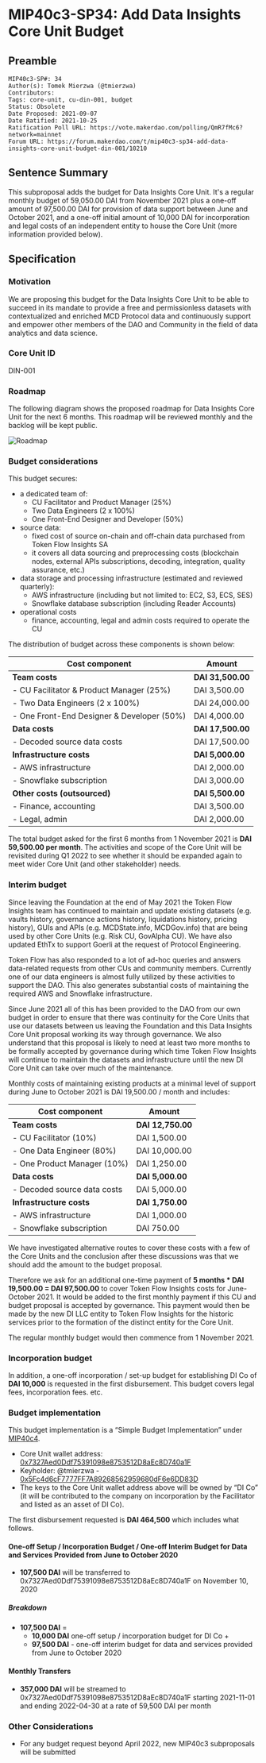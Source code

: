 # MIP40c3-SP34: Add Data Insights Core Unit Budget

## Preamble

```
MIP40c3-SP#: 34
Author(s): Tomek Mierzwa (@tmierzwa)
Contributors:
Tags: core-unit, cu-din-001, budget
Status: Obsolete
Date Proposed: 2021-09-07
Date Ratified: 2021-10-25
Ratification Poll URL: https://vote.makerdao.com/polling/QmR7fMc6?network=mainnet
Forum URL: https://forum.makerdao.com/t/mip40c3-sp34-add-data-insights-core-unit-budget-din-001/10210
```

## Sentence Summary

This subproposal adds the budget for Data Insights Core Unit. It's a regular monthly budget of 59,050.00 DAI from November 2021 plus a one-off amount of 97,500.00 DAI for provision of data support between June and October 2021, and a one-off initial amount of 10,000 DAI for incorporation and legal costs of an independent entity to house the Core Unit (more information provided below).

## Specification

### Motivation

We are proposing this budget for the Data Insights Core Unit to be able to succeed in its mandate to provide a free and permissionless datasets with contextualized and enriched MCD Protocol data and continuously support and empower other members of the DAO and Community in the field of data analytics and data science.

### Core Unit ID

DIN-001

### Roadmap

The following diagram shows the proposed roadmap for Data Insights Core Unit for the next 6 months. This roadmap will be reviewed monthly and the backlog will be kept public.

![Roadmap](https://github.com/makerdao/mips/blob/master/MIP40/MIP40c3-Subproposals/supporting_materials/MIP40c3-SP34/roadmap.png)

### Budget considerations

This budget secures:

* a dedicated team of:
  * CU Facilitator and Product Manager (25%)
  * Two Data Engineers (2 x 100%)
  * One Front-End Designer and Developer (50%)
* source data:
  * fixed cost of source on-chain and off-chain data purchased from Token Flow Insights SA
  * it covers all data sourcing and preprocessing costs (blockchain nodes, external APIs subscriptions, decoding, integration, quality assurance, etc.)
* data storage and processing infrastructure (estimated and reviewed quarterly):
  * AWS infrastructure (including but not limited to: EC2, S3, ECS, SES)
  * Snowflake database subscription (including Reader Accounts)
* operational costs
  * finance, accounting, legal and admin costs required to operate the CU

The distribution of budget across these components is shown below:

|Cost component|Amount|
| --- | --- |
|**Team costs**|**DAI 31,500.00**|
|- CU Facilitator & Product Manager (25%)|DAI 3,500.00|
|- Two Data Engineers (2 x 100%)|DAI 24,000.00|
|- One Front-End Designer & Developer (50%)|DAI 4,000.00|
|**Data costs**|**DAI 17,500.00**|
|- Decoded source data costs|DAI 17,500.00|
|**Infrastructure costs**|**DAI 5,000.00**|
|- AWS infrastructure|DAI 2,000.00|
|- Snowflake subscription|DAI 3,000.00|
|**Other costs (outsourced)**|**DAI 5,500.00**|
|- Finance, accounting|DAI 3,500.00|
|- Legal, admin|DAI 2,000.00|

The total budget asked for the first 6 months from 1 November 2021 is **DAI 59,500.00 per month**.
The activities and scope of the Core Unit will be revisited during Q1 2022 to see whether it should be expanded again to meet wider Core Unit (and other stakeholder) needs.

### Interim budget

Since leaving the Foundation at the end of May 2021 the Token Flow Insights team has continued to maintain and update existing datasets (e.g. vaults history, governance actions history, liquidations history, pricing history), GUIs and APIs (e.g. MCDState.info, MCDGov.info) that are being used by other Core Units (e.g. Risk CU, GovAlpha CU). We have also updated EthTx to support Goerli at the request of Protocol Engineering.

Token Flow has also responded to a lot of ad-hoc queries and answers data-related requests from other CUs and community members. Currently one of our data engineers is almost fully utilized by these activities to support the DAO. This also generates substantial costs of maintaining the required AWS and Snowflake infrastructure.

Since June 2021 all of this has been provided to the DAO from our own budget in order to ensure that there was continuity for the Core Units that use our datasets between us leaving the Foundation and this Data Insights Core Unit proposal working its way through governance. We also understand that this proposal is likely to need at least two more months to be formally accepted by governance during which time Token Flow Insights will continue to maintain the datasets and infrastructure until the new DI Core Unit can take over much of the maintenance.

Monthly costs of maintaining existing products at a minimal level of support during June to October 2021 is DAI 19,500.00 / month and includes:

|Cost component|Amount|
| --- | --- |
|**Team costs**|**DAI 12,750.00**|
|- CU Facilitator (10%)|DAI 1,500.00|
|- One Data Engineer (80%)|DAI 10,000.00|
|- One Product Manager (10%)|DAI 1,250.00|
|**Data costs**|**DAI 5,000.00**|
|- Decoded source data costs|DAI 5,000.00|
|**Infrastructure costs**|**DAI 1,750.00**|
|- AWS infrastructure|DAI 1,000.00|
|- Snowflake subscription|DAI 750.00|

We have investigated alternative routes to cover these costs with a few of the Core Units and the conclusion after these discussions was that we should add the amount to the budget proposal.

Therefore we ask for an additional one-time payment of **5 months * DAI 19,500.00 = DAI 97,500.00** to cover Token Flow Insights costs for June-October 2021. It would be added to the first monthly payment if this CU and budget proposal is accepted by governance. This payment would then be made by the new DI LLC entity to Token Flow Insights for the historic services prior to the formation of the distinct entity for the Core Unit.

The regular monthly budget would then commence from 1 November 2021.

### Incorporation budget

In addition, a one-off incorporation / set-up budget for establishing DI Co of **DAI 10,000** is requested in the first disbursement. This budget covers legal fees, incorporation fees. etc.

### Budget implementation    

This budget implementation is a “Simple Budget Implementation” under [MIP40c4](https://mips.makerdao.com/mips/details/MIP40#simple-budget-implementations).

* Core Unit wallet address: [0x7327Aed0Ddf75391098e8753512D8aEc8D740a1F](https://etherscan.io/address/0x7327Aed0Ddf75391098e8753512D8aEc8D740a1F)
* Keyholder: @tmierzwa - [0x5Fc4d6cF7777FF7A89268562959680dF6e6DD83D](https://etherscan.io/address/0x5Fc4d6cF7777FF7A89268562959680dF6e6DD83D)
* The keys to the Core Unit wallet address above will be owned by “DI Co” (it will be contributed to the company on incorporation by the Facilitator and listed as an asset of DI Co).

The first disbursement requested is **DAI 464,500** which includes what follows.

#### One-off Setup / Incorporation Budget / One-off Interim Budget for Data and Services Provided from June to October 2020

* **107,500 DAI** will be transferred to 0x7327Aed0Ddf75391098e8753512D8aEc8D740a1F on November 10, 2020

##### Breakdown

* **107,500 DAI** =
	* **10,000 DAI**  one-off setup / incorporation budget for DI Co +
	* **97,500 DAI** - one-off interim budget for data and services provided from June to October 2020


#### Monthly Transfers

  * **357,000 DAI** will be streamed to 0x7327Aed0Ddf75391098e8753512D8aEc8D740a1F starting 2021-11-01 and ending 2022-04-30 at a rate of 59,500 DAI per month

### Other Considerations

* For any budget request beyond April 2022, new MIP40c3 subproposals will be submitted


